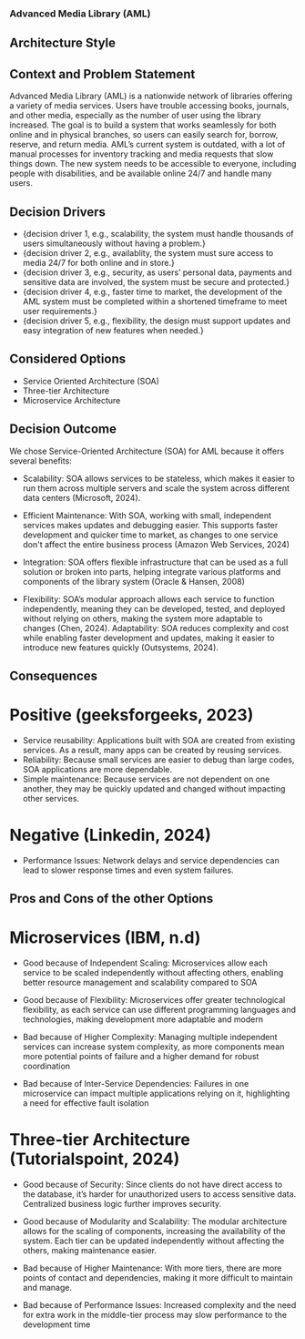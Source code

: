 ### Advanced Media Library (AML)
## Architecture Style
## Context and Problem Statement

Advanced Media Library (AML) is a nationwide network of libraries offering a variety of media services.
Users have trouble accessing books, journals, and other media, especially as the number of user using the library increased. 
The goal is to build a system that works seamlessly for both online and in physical branches, so users can easily search for, borrow, reserve, and return media.
AML’s current system is outdated, with a lot of manual processes for inventory tracking and media requests that slow things down. The new system needs to be accessible to everyone, including people with disabilities, and be available online 24/7 and handle many users. 

## Decision Drivers

* {decision driver 1, e.g., scalability, the system must handle thousands of users simultaneously without having a problem.}
* {decision driver 2, e.g., availablity, the system must sure access to media 24/7 for both online and in store.}
* {decision driver 3, e.g., security, as users’ personal data, payments and sensitive data are involved, the system must be secure and protected.}
* {decision driver 4, e.g., faster time to market, the development of the AML system must be completed within a shortened timeframe to meet user requirements.}
* {decision driver 5, e.g., flexibility, the design must support updates and easy integration of new features when needed.}

## Considered Options

* Service Oriented Architecture (SOA)
* Three-tier Architecture
* Microservice Architecture

## Decision Outcome

We chose Service-Oriented Architecture (SOA) for AML because it offers several benefits:

* Scalability: SOA allows services to be stateless, which makes it easier to run them across multiple servers and scale the system across different data centers (Microsoft, 2024).

* Efficient Maintenance: With SOA, working with small, independent services makes updates and debugging easier. This supports faster development and quicker time to market, as changes to one service don't affect the entire business process (Amazon Web Services, 2024)

* Integration: SOA offers flexible infrastructure that can be used as a full solution or broken into parts, helping integrate various platforms and components of the library system (Oracle & Hansen, 2008)

* Flexibility: SOA’s modular approach allows each service to function independently, meaning they can be developed, tested, and deployed without relying on others, making the system more adaptable to changes (Chen, 2024).
Adaptability: SOA reduces complexity and cost while enabling faster development and updates, making it easier to introduce new features quickly (Outsystems, 2024).

## Consequences

# Positive (geeksforgeeks, 2023)
* Service reusability: Applications built with SOA are created from existing services. As a result, many apps can be created by reusing services.
* Reliability: Because small services are easier to debug than large codes, SOA applications are more dependable.
* Simple maintenance: Because services are not dependent on one another, they may be quickly updated and changed without impacting other services.

# Negative (Linkedin, 2024)
* Performance Issues: Network delays and service dependencies can lead to slower response times and even system failures.

## Pros and Cons of the other Options

# Microservices (IBM, n.d)

* Good because of Independent Scaling: Microservices allow each service to be scaled independently without affecting others, enabling better resource management and scalability compared to SOA
* Good because of Flexibility: Microservices offer greater technological flexibility, as each service can use different programming languages and technologies, making 
development more adaptable and modern

* Bad because of Higher Complexity: Managing multiple independent services can increase system complexity, as more components mean more potential points of failure and a higher demand for robust coordination
* Bad because of Inter-Service Dependencies: Failures in one microservice can impact multiple applications relying on it, highlighting a need for effective fault isolation

# Three-tier Architecture (Tutorialspoint, 2024)

* Good because of Security: Since clients do not have direct access to the database, it’s harder for unauthorized users to access sensitive data. Centralized business logic further improves security.
* Good because of Modularity and Scalability: The modular architecture allows for the scaling of components, increasing the availability of the system. Each tier can be updated independently without affecting the others, making maintenance easier.

* Bad because of Higher Maintenance: With more tiers, there are more points of contact and dependencies, making it more difficult to maintain and manage.
* Bad because of Performance Issues: Increased complexity and the need for extra work in the middle-tier process may slow performance to the development time